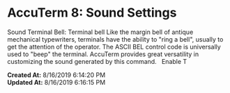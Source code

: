 # AccuTerm 8: Sound Settings

Sound Terminal Bell: Terminal bell Like the margin bell of antique mechanical typewriters, terminals have the ability to "ring a bell", usually to get the attention of the operator. The ASCII BEL control code is universally used to "beep" the terminal. AccuTerm provides great versatility in customizing the sound generated by this command.   Enable T  

**Created At:** 8/16/2019 6:14:20 PM  
**Updated At:** 8/16/2019 6:16:15 PM  

